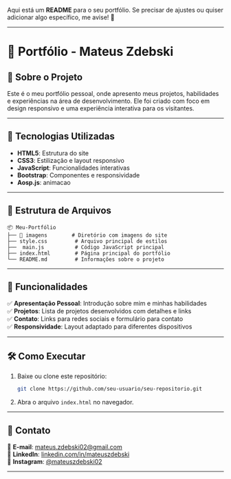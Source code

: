 Aqui está um **README** para o seu portfólio. Se precisar de ajustes ou quiser adicionar algo específico, me avise! 🚀  

---

# 📌 Portfólio - Mateus Zdebski  

## 📖 Sobre o Projeto  

Este é o meu portfólio pessoal, onde apresento meus projetos, habilidades e experiências na área de desenvolvimento. Ele foi criado com foco em design responsivo e uma experiência interativa para os visitantes.  

---

## 🚀 Tecnologias Utilizadas  

- **HTML5**: Estrutura do site  
- **CSS3**: Estilização e layout responsivo  
- **JavaScript**: Funcionalidades interativas  
- **Bootstrap**: Componentes e responsividade  
- **Aosp.js**: animacao 

---

## 📂 Estrutura de Arquivos  

```
📦 Meu-Portfólio
├── 📂 imagens        # Diretório com imagens do site
├── style.css         # Arquivo principal de estilos
├──  main.js          # Código JavaScript principal
├── index.html        # Página principal do portfólio
└── README.md         # Informações sobre o projeto
```

---

## 🎨 Funcionalidades  

✅ **Apresentação Pessoal**: Introdução sobre mim e minhas habilidades  
✅ **Projetos**: Lista de projetos desenvolvidos com detalhes e links  
✅ **Contato**: Links para redes sociais e formulário para contato  
✅ **Responsividade**: Layout adaptado para diferentes dispositivos  

---

## 🛠 Como Executar  

1. Baixe ou clone este repositório:  
   ```bash
   git clone https://github.com/seu-usuario/seu-repositorio.git
   ```
2. Abra o arquivo `index.html` no navegador.  

---

## 📌 Contato  

📧 **E-mail**: [mateus.zdebski02@gmail.com](mateus.zdebski02@gmail.com)  
🔗 **LinkedIn**: [linkedin.com/in/mateuszdebski](https://www.linkedin.com/in/mateus-zdebski-623335288/)  
📸 **Instagram**: [@mateuszdebski02](https://www.instagram.com/mateuszdebski02/)  

---
